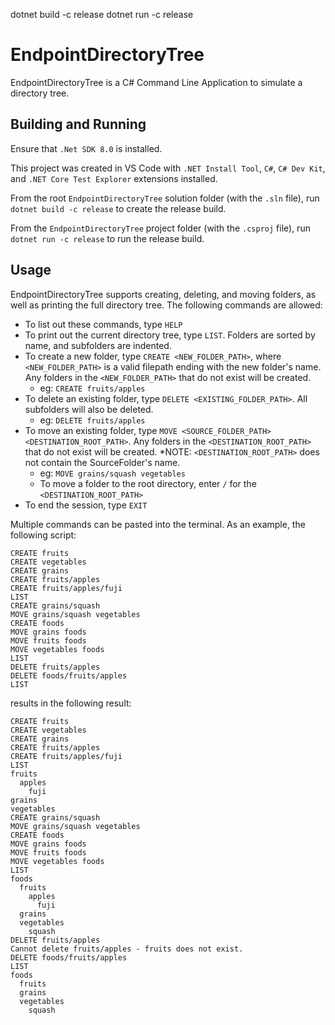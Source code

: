 dotnet build -c release
dotnet run -c release

# EndpointDirectoryTree

EndpointDirectoryTree is a C# Command Line Application to simulate a directory tree.

## Building and Running

Ensure that `.Net SDK 8.0` is installed.

This project was created in VS Code with `.NET Install Tool`, `C#`, `C# Dev Kit`, and `.NET Core Test Explorer` extensions installed.

From the root `EndpointDirectoryTree` solution folder (with the `.sln` file), run `dotnet build -c release` to create the release build.

From the `EndpointDirectoryTree` project folder (with the `.csproj` file), run `dotnet run -c release` to run the release build.

## Usage

EndpointDirectoryTree supports creating, deleting, and moving folders, as well as printing the full directory tree.  The following commands are allowed:

* To list out these commands, type `HELP`
* To print out the current directory tree, type `LIST`.  Folders are sorted by name, and subfolders are indented.
* To create a new folder, type `CREATE <NEW_FOLDER_PATH>`, where `<NEW_FOLDER_PATH>` is a valid filepath ending with the new folder's name. Any folders in the `<NEW_FOLDER_PATH>` that do not exist will be created.
  * eg: `CREATE fruits/apples`
* To delete an existing folder, type `DELETE <EXISTING_FOLDER_PATH>`. All subfolders will also be deleted.
  * eg: `DELETE fruits/apples`
* To move an existing folder, type `MOVE <SOURCE_FOLDER_PATH> <DESTINATION_ROOT_PATH>`. Any folders in the `<DESTINATION_ROOT_PATH>` that do not exist will be created. *NOTE: `<DESTINATION_ROOT_PATH>` does not contain the SourceFolder's name.
  * eg: `MOVE grains/squash vegetables`
  * To move a folder to the root directory, enter `/` for the `<DESTINATION_ROOT_PATH>`
* To end the session, type `EXIT`

Multiple commands can be pasted into the terminal.  As an example, the following script:

```
CREATE fruits
CREATE vegetables
CREATE grains
CREATE fruits/apples
CREATE fruits/apples/fuji
LIST
CREATE grains/squash
MOVE grains/squash vegetables
CREATE foods
MOVE grains foods
MOVE fruits foods
MOVE vegetables foods
LIST
DELETE fruits/apples
DELETE foods/fruits/apples
LIST
```
results in the following result:
```
CREATE fruits
CREATE vegetables
CREATE grains
CREATE fruits/apples
CREATE fruits/apples/fuji
LIST
fruits
  apples
    fuji
grains
vegetables
CREATE grains/squash
MOVE grains/squash vegetables
CREATE foods
MOVE grains foods
MOVE fruits foods
MOVE vegetables foods
LIST
foods
  fruits
    apples
      fuji
  grains
  vegetables
    squash
DELETE fruits/apples
Cannot delete fruits/apples - fruits does not exist.
DELETE foods/fruits/apples
LIST
foods
  fruits
  grains
  vegetables
    squash
```